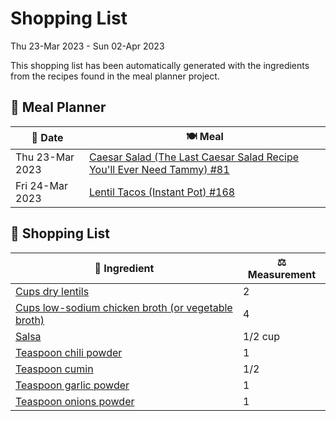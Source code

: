 # Shopping List

Thu 23-Mar 2023 - Sun 02-Apr 2023

This shopping list has been automatically generated with the ingredients from the recipes found in the meal planner project.

## 📅 Meal Planner

|📅 Date| 🍽️ Meal|
|----|----|
|Thu 23-Mar 2023|[Caesar Salad (The Last Caesar Salad Recipe You'll Ever Need Tammy) #81](https://github.com/bryanbr23/Recipes/issues/81)|
|Fri 24-Mar 2023|[Lentil Tacos (Instant Pot) #168](https://github.com/bryanbr23/Recipes/issues/168)|

## 🛒 Shopping List

| 🍌 Ingredient| ⚖️ Measurement|
|----------|-----------|
|[Cups dry lentils](https://www.sainsburys.co.uk/gol-ui/SearchResults/Cups%20dry%20lentils)|2|
|[Cups low-sodium chicken broth (or vegetable broth)](https://www.sainsburys.co.uk/gol-ui/SearchResults/Cups%20low-sodium%20chicken%20broth%20(or%20vegetable%20broth))|4|
|[Salsa](https://www.sainsburys.co.uk/gol-ui/SearchResults/Salsa)|1/2 cup|
|[Teaspoon chili powder](https://www.sainsburys.co.uk/gol-ui/SearchResults/Teaspoon%20chili%20powder)|1|
|[Teaspoon cumin](https://www.sainsburys.co.uk/gol-ui/SearchResults/Teaspoon%20cumin)|1/2|
|[Teaspoon garlic powder](https://www.sainsburys.co.uk/gol-ui/SearchResults/Teaspoon%20garlic%20powder)|1|
|[Teaspoon onions powder](https://www.sainsburys.co.uk/gol-ui/SearchResults/Teaspoon%20onions%20powder)|1|
